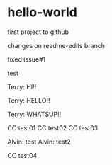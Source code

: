 hello-world
===========

first project to github

changes on readme-edits branch

fixed issue#1

test 

Terry: HI!!

Terry: HELLO!!

Terry: WHATSUP!!

CC test01
CC test02
CC test03

Alvin: test
Alvin: test2

CC test04
